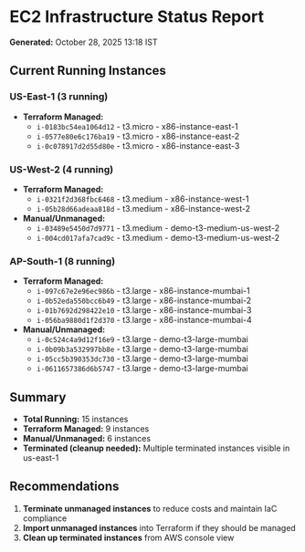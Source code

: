 # EC2 Infrastructure Status Report
**Generated:** October 28, 2025 13:18 IST

## Current Running Instances

### US-East-1 (3 running)
- **Terraform Managed:**
  - `i-0183bc54ea1064d12` - t3.micro - x86-instance-east-1
  - `i-0577e80e6c176ba19` - t3.micro - x86-instance-east-2  
  - `i-0c078917d2d55d80e` - t3.micro - x86-instance-east-3

### US-West-2 (4 running)
- **Terraform Managed:**
  - `i-0321f2d368fbc6468` - t3.medium - x86-instance-west-1
  - `i-05b28d66adeaa818d` - t3.medium - x86-instance-west-2
- **Manual/Unmanaged:**
  - `i-03489e5450d7d9771` - t3.medium - demo-t3-medium-us-west-2
  - `i-004cd017afa7cad9c` - t3.medium - demo-t3-medium-us-west-2

### AP-South-1 (8 running)
- **Terraform Managed:**
  - `i-097c67e2e96ec986b` - t3.large - x86-instance-mumbai-1
  - `i-0b52eda550bcc6b49` - t3.large - x86-instance-mumbai-2
  - `i-01b7692d298422e10` - t3.large - x86-instance-mumbai-3
  - `i-056ba9880d1f2d370` - t3.large - x86-instance-mumbai-4
- **Manual/Unmanaged:**
  - `i-0c524c4a9d12f16e9` - t3.large - demo-t3-large-mumbai
  - `i-0b09b3a532997bb8e` - t3.large - demo-t3-large-mumbai
  - `i-05cc5b390353dc730` - t3.large - demo-t3-large-mumbai
  - `i-0611657386d6b5747` - t3.large - demo-t3-large-mumbai

## Summary
- **Total Running:** 15 instances
- **Terraform Managed:** 9 instances
- **Manual/Unmanaged:** 6 instances
- **Terminated (cleanup needed):** Multiple terminated instances visible in us-east-1

## Recommendations
1. **Terminate unmanaged instances** to reduce costs and maintain IaC compliance
2. **Import unmanaged instances** into Terraform if they should be managed
3. **Clean up terminated instances** from AWS console view
